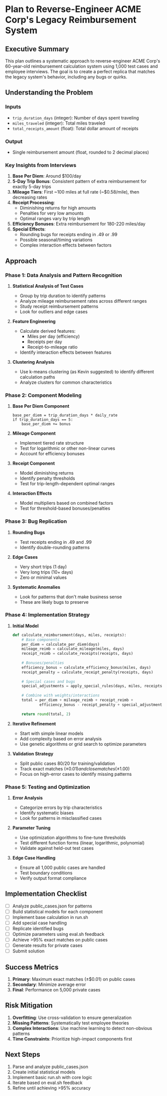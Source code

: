# Plan to Reverse-Engineer ACME Corp's Legacy Reimbursement System

## Executive Summary

This plan outlines a systematic approach to reverse-engineer ACME Corp's 60-year-old reimbursement calculation system using 1,000 test cases and employee interviews. The goal is to create a perfect replica that matches the legacy system's behavior, including any bugs or quirks.

## Understanding the Problem

### Inputs
- `trip_duration_days` (integer): Number of days spent traveling
- `miles_traveled` (integer): Total miles traveled
- `total_receipts_amount` (float): Total dollar amount of receipts

### Output
- Single reimbursement amount (float, rounded to 2 decimal places)

### Key Insights from Interviews

1. **Base Per Diem**: Around $100/day
2. **5-Day Trip Bonus**: Consistent pattern of extra reimbursement for exactly 5-day trips
3. **Mileage Tiers**: First ~100 miles at full rate (~$0.58/mile), then decreasing rates
4. **Receipt Processing**: 
   - Diminishing returns for high amounts
   - Penalties for very low amounts
   - Optimal ranges vary by trip length
5. **Efficiency Bonuses**: Extra reimbursement for 180-220 miles/day
6. **Special Effects**:
   - Rounding bugs for receipts ending in .49 or .99
   - Possible seasonal/timing variations
   - Complex interaction effects between factors

## Approach

### Phase 1: Data Analysis and Pattern Recognition

1. **Statistical Analysis of Test Cases**
   - Group by trip duration to identify patterns
   - Analyze mileage reimbursement rates across different ranges
   - Study receipt reimbursement patterns
   - Look for outliers and edge cases

2. **Feature Engineering**
   - Calculate derived features:
     - Miles per day (efficiency)
     - Receipts per day
     - Receipt-to-mileage ratio
   - Identify interaction effects between features

3. **Clustering Analysis**
   - Use k-means clustering (as Kevin suggested) to identify different calculation paths
   - Analyze clusters for common characteristics

### Phase 2: Component Modeling

1. **Base Per Diem Component**
   ```
   base_per_diem = trip_duration_days * daily_rate
   if trip_duration_days == 5:
       base_per_diem += bonus
   ```

2. **Mileage Component**
   - Implement tiered rate structure
   - Test for logarithmic or other non-linear curves
   - Account for efficiency bonuses

3. **Receipt Component**
   - Model diminishing returns
   - Identify penalty thresholds
   - Test for trip-length-dependent optimal ranges

4. **Interaction Effects**
   - Model multipliers based on combined factors
   - Test for threshold-based bonuses/penalties

### Phase 3: Bug Replication

1. **Rounding Bugs**
   - Test receipts ending in .49 and .99
   - Identify double-rounding patterns

2. **Edge Cases**
   - Very short trips (1 day)
   - Very long trips (10+ days)
   - Zero or minimal values

3. **Systematic Anomalies**
   - Look for patterns that don't make business sense
   - These are likely bugs to preserve

### Phase 4: Implementation Strategy

1. **Initial Model**
   ```python
   def calculate_reimbursement(days, miles, receipts):
       # Base components
       per_diem = calculate_per_diem(days)
       mileage_reimb = calculate_mileage(miles, days)
       receipt_reimb = calculate_receipts(receipts, days)
       
       # Bonuses/penalties
       efficiency_bonus = calculate_efficiency_bonus(miles, days)
       receipt_penalty = calculate_receipt_penalty(receipts, days)
       
       # Special cases and bugs
       special_adjustments = apply_special_rules(days, miles, receipts)
       
       # Combine with weights/interactions
       total = per_diem + mileage_reimb + receipt_reimb + 
               efficiency_bonus - receipt_penalty + special_adjustments
       
       return round(total, 2)
   ```

2. **Iterative Refinement**
   - Start with simple linear models
   - Add complexity based on error analysis
   - Use genetic algorithms or grid search to optimize parameters

3. **Validation Strategy**
   - Split public cases 80/20 for training/validation
   - Track exact matches (±$0.01) and close matches (±$1.00)
   - Focus on high-error cases to identify missing patterns

### Phase 5: Testing and Optimization

1. **Error Analysis**
   - Categorize errors by trip characteristics
   - Identify systematic biases
   - Look for patterns in misclassified cases

2. **Parameter Tuning**
   - Use optimization algorithms to fine-tune thresholds
   - Test different function forms (linear, logarithmic, polynomial)
   - Validate against held-out test cases

3. **Edge Case Handling**
   - Ensure all 1,000 public cases are handled
   - Test boundary conditions
   - Verify output format compliance

## Implementation Checklist

- [ ] Analyze public_cases.json for patterns
- [ ] Build statistical models for each component
- [ ] Implement base calculation in run.sh
- [ ] Add special case handling
- [ ] Replicate identified bugs
- [ ] Optimize parameters using eval.sh feedback
- [ ] Achieve >95% exact matches on public cases
- [ ] Generate results for private cases
- [ ] Submit solution

## Success Metrics

1. **Primary**: Maximum exact matches (±$0.01) on public cases
2. **Secondary**: Minimize average error
3. **Final**: Performance on 5,000 private cases

## Risk Mitigation

1. **Overfitting**: Use cross-validation to ensure generalization
2. **Missing Patterns**: Systematically test employee theories
3. **Complex Interactions**: Use machine learning to detect non-obvious patterns
4. **Time Constraints**: Prioritize high-impact components first

## Next Steps

1. Parse and analyze public_cases.json
2. Create initial statistical models
3. Implement basic run.sh with core logic
4. Iterate based on eval.sh feedback
5. Refine until achieving >95% accuracy 
